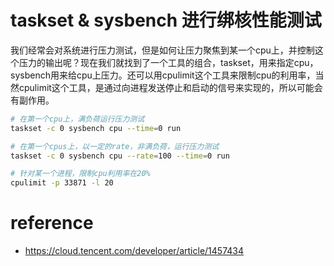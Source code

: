 # taskset & sysbench 进行绑核性能测试

我们经常会对系统进行压力测试，但是如何让压力聚焦到某一个cpu上，并控制这个压力的输出呢？现在我们就找到了一个工具的组合，taskset，用来指定cpu，sysbench用来给cpu上压力。还可以用cpulimit这个工具来限制cpu的利用率，当然cpulimit这个工具，是通过向进程发送停止和启动的信号来实现的，所以可能会有副作用。

```bash
# 在第一个cpu上，满负荷运行压力测试
taskset -c 0 sysbench cpu --time=0 run

# 在第一个cpus上，以一定的rate，非满负荷，运行压力测试
taskset -c 0 sysbench cpu --rate=100 --time=0 run

# 针对某一个进程，限制cpu利用率在20%
cpulimit -p 33871 -l 20

```

# reference

- https://cloud.tencent.com/developer/article/1457434